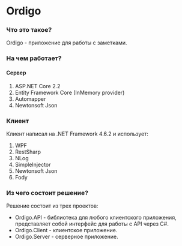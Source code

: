 # Ordigo
### Что это такое?
Ordigo - приложение для работы с заметками.

### На чем работает?
#### Сервер
1. ASP.NET Core 2.2
2. Entity Framework Core (InMemory provider)
3. Automapper
4. Newtonsoft Json

### Клиент
Клиент написал на .NET Framework 4.6.2 и использует:
1. WPF
2. RestSharp 
3. NLog
4. SimpleInjector
5. Newtonsoft Json
6. Fody

### Из чего состоит решение?
Решение состоит из трех проектов:
* Ordigo.API - библиотека для любого клиентского приложения, представляет собой интерфейс для работы с API через C#.
* Ordigo.Client - клиентское приложение.
* Ordigo.Server - серверное приложение.
